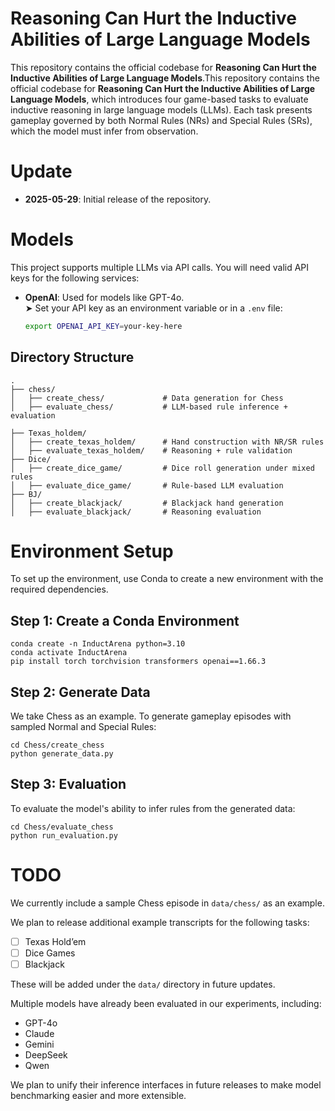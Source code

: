 # Reasoning Can Hurt the Inductive Abilities of Large Language Models

This repository contains the official codebase for **Reasoning Can Hurt the Inductive Abilities of Large Language Models**.This repository contains the official codebase for **Reasoning Can Hurt the Inductive Abilities of Large Language Models**, which introduces four game-based tasks to evaluate inductive reasoning in large language models (LLMs). Each task presents gameplay governed by both Normal Rules (NRs) and Special Rules (SRs), which the model must infer from observation.

# Update
- **2025-05-29**: Initial release of the repository.
  
# Models
This project supports multiple LLMs via API calls. You will need valid API keys for the following services:

- **OpenAI**: Used for models like GPT-4o.  
  ➤ Set your API key as an environment variable or in a `.env` file:
  
  ```bash
  export OPENAI_API_KEY=your-key-here

## Directory Structure

```text
.
├── chess/
│   ├── create_chess/             # Data generation for Chess
│   ├── evaluate_chess/           # LLM-based rule inference + evaluation

├── Texas_holdem/
│   ├── create_texas_holdem/      # Hand construction with NR/SR rules
│   ├── evaluate_texas_holdem/    # Reasoning + rule validation
├── Dice/
│   ├── create_dice_game/         # Dice roll generation under mixed rules
│   ├── evaluate_dice_game/       # Rule-based LLM evaluation
├── BJ/
│   ├── create_blackjack/         # Blackjack hand generation
│   ├── evaluate_blackjack/       # Reasoning evaluation
```

# Environment Setup
To set up the environment, use Conda to create a new environment with the required dependencies.
## Step 1: Create a Conda Environment
```
conda create -n InductArena python=3.10
conda activate InductArena
pip install torch torchvision transformers openai==1.66.3
```
## Step 2: Generate Data
We take Chess as an example.
To generate gameplay episodes with sampled Normal and Special Rules:
```
cd Chess/create_chess
python generate_data.py
```

## Step 3: Evaluation
To evaluate the model's ability to infer rules from the generated data:
```
cd Chess/evaluate_chess
python run_evaluation.py
```
# TODO

We currently include a sample Chess episode in `data/chess/` as an example.

We plan to release additional example transcripts for the following tasks:

- [ ] Texas Hold’em
- [ ] Dice Games
- [ ] Blackjack

These will be added under the `data/` directory in future updates.

Multiple models have already been evaluated in our experiments, including:
- GPT-4o
- Claude
- Gemini
- DeepSeek
- Qwen

We plan to unify their inference interfaces in future releases to make model benchmarking easier and more extensible.
